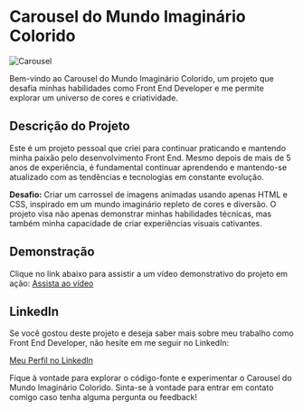 # Carousel do Mundo Imaginário Colorido
![Carousel](https://img.freepik.com/fotos-premium/um-papel-colorido-cortado-de-um-mundo-imaginario-de-arco-iris_832479-5915.jpg?w=2000)


Bem-vindo ao Carousel do Mundo Imaginário Colorido, um projeto que desafia minhas habilidades como Front End Developer e me permite explorar um universo de cores e criatividade.

## Descrição do Projeto

Este é um projeto pessoal que criei para continuar praticando e mantendo minha paixão pelo desenvolvimento Front End. Mesmo depois de mais de 5 anos de experiência, é fundamental continuar aprendendo e mantendo-se atualizado com as tendências e tecnologias em constante evolução.

**Desafio:** Criar um carrossel de imagens animadas usando apenas HTML e CSS, inspirado em um mundo imaginário repleto de cores e diversão. O projeto visa não apenas demonstrar minhas habilidades técnicas, mas também minha capacidade de criar experiências visuais cativantes.

## Demonstração



Clique no link abaixo para assistir a um vídeo demonstrativo do projeto em ação:
[Assista ao vídeo](https://www.youtube.com/embed/cpuLUxwYjBg)



## LinkedIn

Se você gostou deste projeto e deseja saber mais sobre meu trabalho como Front End Developer, não hesite em me seguir no LinkedIn:

[Meu Perfil no LinkedIn]([URL_do_seu_LinkedIn](https://www.linkedin.com/feed/))

Fique à vontade para explorar o código-fonte e experimentar o Carousel do Mundo Imaginário Colorido. Sinta-se à vontade para entrar em contato comigo caso tenha alguma pergunta ou feedback!

